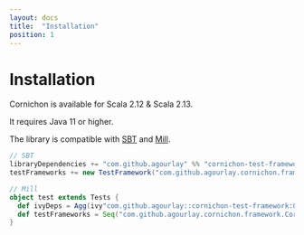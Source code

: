 ```yaml
---
layout: docs
title:  "Installation"
position: 1
---
```


# Installation

Cornichon is available for Scala 2.12 & Scala 2.13.

It requires Java 11 or higher.

The library is compatible with [SBT](https://www.scala-sbt.org/) and [Mill](http://www.lihaoyi.com/mill/).

``` scala
// SBT
libraryDependencies += "com.github.agourlay" %% "cornichon-test-framework" % "0.21.1" % Test
testFrameworks += new TestFramework("com.github.agourlay.cornichon.framework.CornichonFramework")
```

```scala
// Mill
object test extends Tests {
  def ivyDeps = Agg(ivy"com.github.agourlay::cornichon-test-framework:0.21.1")
  def testFrameworks = Seq("com.github.agourlay.cornichon.framework.CornichonFramework")
}
```
